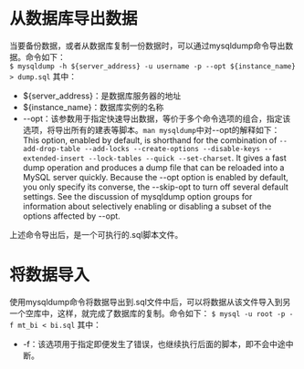 # 从数据库导出数据
当要备份数据，或者从数据库复制一份数据时，可以通过mysqldump命令导出数据。命令如下：   
    `$ mysqldump -h ${server_address} -u username -p --opt ${instance_name} > dump.sql`
其中：
+ ${server_address}：是数据库服务器的地址
+ ${instance_name}：数据库实例的名称
+ --opt：该参数用于指定快速导出数据，等价于多个命令选项的组合，指定该选项，将导出所有的建表等脚本。`man mysqldump`中对--opt的解释如下：
    This option, enabled by default, is shorthand for the combination of `--add-drop-table --add-locks --create-options --disable-keys --extended-insert --lock-tables --quick --set-charset`.
    It gives a fast dump operation and produces a dump file that can be reloaded into a MySQL server quickly.
    Because the --opt option is enabled by default, you only specify its converse, the --skip-opt to turn off several default settings. See the discussion of mysqldump option groups for
    information about selectively enabling or disabling a subset of the options affected by --opt.

上述命令导出后，是一个可执行的.sql脚本文件。

# 将数据导入
使用mysqldump命令将数据导出到.sql文件中后，可以将数据从该文件导入到另一个空库中，这样，就完成了数据库的复制。命令如下：
    `$ mysql -u root -p -f mt_bi < bi.sql`
其中：
+ -f：该选项用于指定即便发生了错误，也继续执行后面的脚本，即不会中途中断。